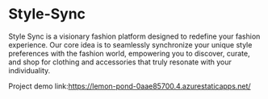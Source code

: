 # Style-Sync
Style Sync is a visionary fashion platform designed to redefine your fashion experience. Our core idea is to seamlessly synchronize your unique style preferences with the fashion world, empowering you to discover, curate, and shop for clothing and accessories that truly resonate with your individuality.

Project demo link:https://lemon-pond-0aae85700.4.azurestaticapps.net/
